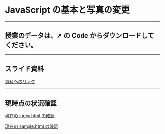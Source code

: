 # JavaScript の基本と写真の変更

---

## 授業のデータは、➚ の Code からダウンロードしてください。

---

## スライド資料

[資料へのリンク](https://drive.google.com/file/d/1uAVj-Oe7oWdrR1w4N1Gv-S1_F0w8YZLo/view?usp=sharing)
<br>

---

## 現時点の状況確認

[現在の index.html の確認](https://tec-yoshi-taka.github.io/G1H1_2022_JavaScript_01/)

[現在の sample.html の確認](https://tec-yoshi-taka.github.io/G1H1_2022_JavaScript_01/sample.html)
